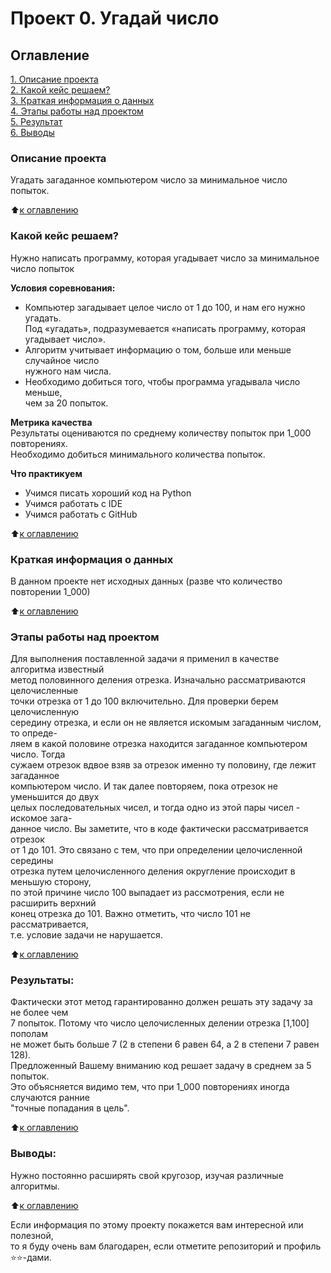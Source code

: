 # Проект 0. Угадай число

## Оглавление  
[1. Описание проекта](#Описание-проекта)  
[2. Какой кейс решаем?](#Какой-кейс-решаем)  
[3. Краткая информация о данных](#Краткая-информация-о-данных)  
[4. Этапы работы над проектом](#Этапы-работы-над-проектом)  
[5. Результат](#Результат)    
[6. Выводы](#Выводы) 

### Описание проекта    
Угадать загаданное компьютером число за минимальное число попыток. 

:arrow_up:[к оглавлению](#Оглавление)


### Какой кейс решаем?    
Нужно написать программу, которая угадывает число за минимальное число попыток

**Условия соревнования:**  
- Компьютер загадывает целое число от 1 до 100, и нам его нужно угадать.                                
Под «угадать», подразумевается «написать программу, которая угадывает число».
- Алгоритм учитывает информацию о том, больше или меньше случайное число\
нужного нам числа.
- Необходимо добиться того, чтобы программа угадывала число меньше,\
чем за 20 попыток.

**Метрика качества**     
Результаты оцениваются по среднему количеству попыток при 1_000 повторениях.\
Необходимо добиться минимального количества попыток.

**Что практикуем**     
- Учимся писать хороший код на Python
- Учимся работать с IDE
- Учимся работать с GitHub

:arrow_up:[к оглавлению](#Оглавление)


### Краткая информация о данных
В данном проекте нет исходных данных (разве что количество повторении 1_000)
  
:arrow_up:[к оглавлению](#Оглавление)


### Этапы работы над проектом  
Для выполнения поставленной задачи я применил в качестве алгоритма известный\
метод половинного деления отрезка. Изначально рассматриваются целочисленные\
точки отрезка от 1 до 100 включительно. Для проверки берем целочисленную\
середину отрезка, и если он не является искомым загаданным числом, то опреде-\
ляем в какой половине отрезка находится загаданное компьютером число. Тогда\
сужаем отрезок вдвое взяв за отрезок именно ту половину, где лежит загаданное\
компьютером число. И так далее повторяем, пока отрезок не уменьшится до двух\
целых последовательных чисел, и тогда одно из этой пары чисел - искомое зага-\
данное число. Вы заметите, что в коде фактически рассматривается отрезок\
от 1 до 101. Это связано с тем, что при определении целочисленной середины\
отрезка путем целочисленного деления округление происходит в меньшую сторону,\
по этой причине число 100 выпадает из рассмотрения, если не расширить верхний\
конец отрезка до 101. Важно отметить, что число 101 не рассматривается,\
т.е. условие задачи не нарушается.     

:arrow_up:[к оглавлению](#Оглавление)


### Результаты:  
Фактически этот метод гарантированно должен решать эту задачу за не более чем\
7 попыток. Потому что число целочисленных делении отрезка [1,100] пополам\
не может быть больше 7 (2 в степени 6 равен 64, а 2 в степени 7 равен 128).\
Предложенный Вашему вниманию код решает задачу в среднем за 5 попыток.\
Это объясняется видимо тем, что при 1_000 повторениях иногда случаются ранние\
"точные попадания в цель".

:arrow_up:[к оглавлению](#Оглавление)


### Выводы:  
Нужно постоянно расширять свой кругозор, изучая различные алгоритмы.

:arrow_up:[к оглавлению](#Оглавление)


Если информация по этому проекту покажется вам интересной или полезной,\
то я буду очень вам благодарен, если отметите репозиторий и профиль ⭐️⭐️-дами.

